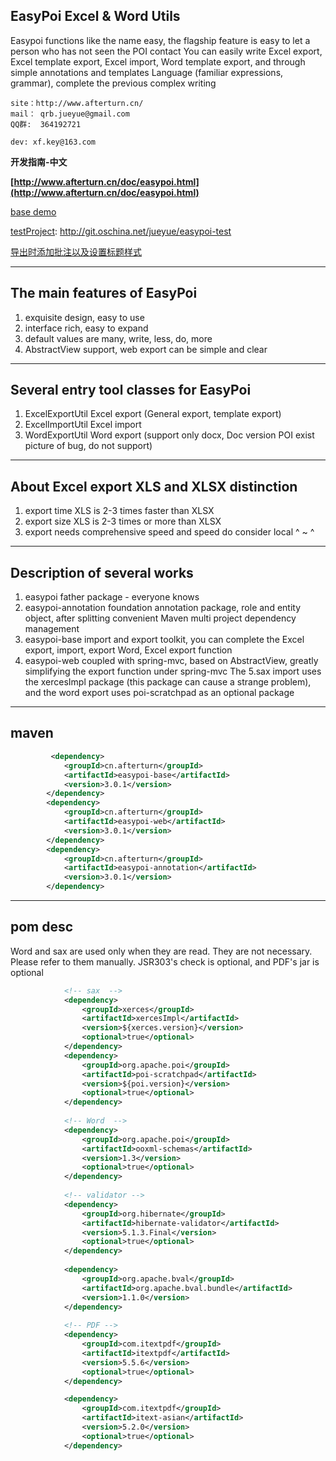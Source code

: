 
EasyPoi Excel & Word Utils
----------------------------
 Easypoi functions like the name easy, the flagship feature is easy to let a person who has not seen the POI contact
 You can easily write Excel export, Excel template export, Excel import, Word template export, and through simple annotations and templates
 Language (familiar expressions, grammar), complete the previous complex writing

	site：http://www.afterturn.cn/
	mail： qrb.jueyue@gmail.com
	QQ群:  364192721
	
	dev: xf.key@163.com

**开发指南-中文**

**[http://www.afterturn.cn/doc/easypoi.html](http://www.afterturn.cn/doc/easypoi.html)**


[base demo](https://github.com/lemur-open/easypoi/blob/master/basedemo.md)


[testProject](http://git.oschina.net/jueyue/easypoi-test): http://git.oschina.net/jueyue/easypoi-test

[导出时添加批注以及设置标题样式](https://www.jianshu.com/p/77e69ef7b254)

---------------------------
The main features of EasyPoi
--------------------------
1. exquisite design, easy to use
2. interface rich, easy to expand
3. default values are many, write, less, do, more
4. AbstractView support, web export can be simple and clear
---------------------------
Several entry tool classes for EasyPoi
---------------------------
1. ExcelExportUtil Excel export (General export, template export)
2. ExcelImportUtil Excel import
3. WordExportUtil Word export (support only docx, Doc version POI exist picture of bug, do not support)
---------------------------
About Excel export XLS and XLSX distinction
---------------------------
1. export time XLS is 2-3 times faster than XLSX
2. export size XLS is 2-3 times or more than XLSX
3. export needs comprehensive speed and speed do consider local ^ ~ ^
---------------------------
Description of several works
---------------------------
1. easypoi father package - everyone knows
2. easypoi-annotation foundation annotation package, role and entity object, after splitting convenient Maven multi project dependency management
3. easypoi-base import and export toolkit, you can complete the Excel export, import, export Word, Excel export function
4. easypoi-web coupled with spring-mvc, based on AbstractView, greatly simplifying the export function under spring-mvc
The 5.sax import uses the xercesImpl package (this package can cause a strange problem), and the word export uses poi-scratchpad as an optional package
--------------------------
maven 
--------------------------

```xml
		 <dependency>
			<groupId>cn.afterturn</groupId>
			<artifactId>easypoi-base</artifactId>
			<version>3.0.1</version>
		</dependency>
		<dependency>
			<groupId>cn.afterturn</groupId>
			<artifactId>easypoi-web</artifactId>
			<version>3.0.1</version>
		</dependency>
		<dependency>
			<groupId>cn.afterturn</groupId>
			<artifactId>easypoi-annotation</artifactId>
			<version>3.0.1</version>
		</dependency>
```
	

--------------------------
pom desc
--------------------------
Word and sax are used only when they are read. They are not necessary. Please refer to them manually. JSR303's check is optional, and PDF's jar is optional
```xml
			<!-- sax  -->
			<dependency>
				<groupId>xerces</groupId>
				<artifactId>xercesImpl</artifactId>
				<version>${xerces.version}</version>
				<optional>true</optional>
			</dependency>
			<dependency>
				<groupId>org.apache.poi</groupId>
				<artifactId>poi-scratchpad</artifactId>
				<version>${poi.version}</version>
				<optional>true</optional>
			</dependency>
			
			<!-- Word  -->
            <dependency>
                <groupId>org.apache.poi</groupId>
                <artifactId>ooxml-schemas</artifactId>
                <version>1.3</version>
                <optional>true</optional>
            </dependency>
			
			<!-- validator -->
			<dependency>
				<groupId>org.hibernate</groupId>
				<artifactId>hibernate-validator</artifactId>
				<version>5.1.3.Final</version>
				<optional>true</optional>
			</dependency>
			
			<dependency>
				<groupId>org.apache.bval</groupId>
				<artifactId>org.apache.bval.bundle</artifactId>
				<version>1.1.0</version>
			</dependency>
			
			<!-- PDF -->
			<dependency>
				<groupId>com.itextpdf</groupId>
				<artifactId>itextpdf</artifactId>
				<version>5.5.6</version>
				<optional>true</optional>
			</dependency>

			<dependency>
				<groupId>com.itextpdf</groupId>
				<artifactId>itext-asian</artifactId>
				<version>5.2.0</version>
				<optional>true</optional>
			</dependency>
```

